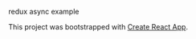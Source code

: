 redux async example

This project was bootstrapped with [Create React App](https://github.com/facebookincubator/create-react-app).
